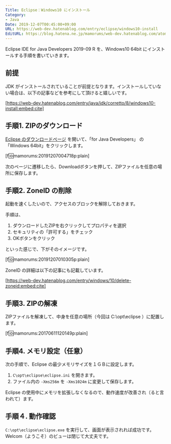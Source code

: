 ```yaml
---
Title: Eclipse：Windows10 にインストール
Category:
- Java
Date: 2019-12-07T00:45:00+09:00
URL: https://web-dev.hatenablog.com/entry/eclipse/windows10-install
EditURL: https://blog.hatena.ne.jp/mamorums/web-dev.hatenablog.com/atom/entry/13355765958054457803
---
```


Eclipse IDE for Java Developers 2019-09 R を、Windows10 64bit にインストールする手順を書いていきます。

## 前提
JDK がインストールされていることが前提となります。インストールしていない場合は、以下の記事などを参考にして頂けると嬉しいです。

[https://web-dev.hatenablog.com/entry/java/jdk/corretto/8/windows10-install:embed:cite]


## 手順1. ZIPのダウンロード
<a target="_blank" href="https://www.eclipse.org/downloads/packages/">Eclipse のダウンロードページ</a> を開いて、「for Java Developers」 の「Windows 64bit」をクリックします。

[f:id:mamorums:20191207004718p:plain]

次のページに遷移したら、Downloadボタンを押して、ZIPファイルを任意の場所に保存します。


## 手順2. ZoneID の削除
起動を速くしたいので、アクセスのブロックを解除しておきます。

手順は、

1. ダウンロードしたZIPを右クリックしてプロパティを選択
2. セキュリティの「許可する」をチェック
3. OKボタンをクリック

といった感じで、下がそのイメージです。

[f:id:mamorums:20191207010305p:plain]

ZoneID の詳細は以下の記事にも記載しています。

[https://web-dev.hatenablog.com/entry/windows/10/delete-zoneid:embed:cite]


## 手順3. ZIPの解凍
ZIPファイルを解凍して、中身を任意の場所（今回は C:\opt\eclipse ）に配置します。

[f:id:mamorums:20170611120149p:plain]


## 手順4. メモリ設定（任意）
次の手順で、Eclipse の最少メモリサイズを１ＧＢに設定します。

1. `C\opt\eclipse\eclipse.ini` を開きます。
2. ファイル内の `-Xms256m` を `-Xms1024m` に変更して保存します。

Eclipse の使用中にメモリを拡張しなくなるので、動作速度が改善され（ると言われて）ます。


## 手順４. 動作確認
`C:\opt\eclipse\eclipse.exe` を実行して、画面が表示されれば成功です。Welcom（ようこそ）のビューは閉じて大丈夫です。
